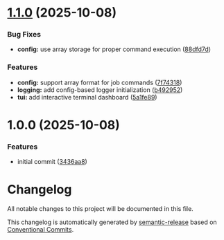 # [1.1.0](https://github.com/caevv/jobster/compare/v1.0.0...v1.1.0) (2025-10-08)


### Bug Fixes

* **config:** use array storage for proper command execution ([88dfd7d](https://github.com/caevv/jobster/commit/88dfd7dc9e893ce467a5aeae856f844613352ae7))


### Features

* **config:** support array format for job commands ([7f74318](https://github.com/caevv/jobster/commit/7f7431816385679c8c07d9d8f76f8dfd0aa72b43))
* **logging:** add config-based logger initialization ([b492952](https://github.com/caevv/jobster/commit/b492952e25bbaf85fb2995cc0174bc6940090d13))
* **tui:** add interactive terminal dashboard ([5a1fe89](https://github.com/caevv/jobster/commit/5a1fe8987d85e9dec61630b9f090a748a37c6572))

# 1.0.0 (2025-10-08)


### Features

* initial commit ([3436aa8](https://github.com/caevv/jobster/commit/3436aa80f32beffc8950842981303a451313c51d))

# Changelog

All notable changes to this project will be documented in this file.

This changelog is automatically generated by [semantic-release](https://github.com/semantic-release/semantic-release) based on [Conventional Commits](https://www.conventionalcommits.org/).
